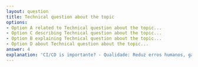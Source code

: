 ```yaml
---
layout: question
title: Technical question about the topic
options:
- Option A related to Technical question about the topic...
- Option C describing Technical question about the topic...
- Option B explaining Technical question about the topic...
- Option D about Technical question about the topic...
answer: 4
explanation: 'CI/CD is importante? - Qualidade: Reduz erros humanos, garante testes automatizados and validações of security. - Agilidade: Acelera entregas and feedback, reduzindo time-to-market...'
---
```

